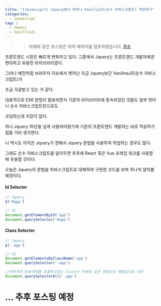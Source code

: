 ```yaml
---
title: "[Javasciprt] Jquery에서 벗어나 VanillaJS(순수 자바스크립트) 적응하기"
categories: 
  - javascript
tags : 
  - Jquery
  - VanillnaJs
---
```


>> 아래와 같은 포스팅은 위의 페이지를 참조하였습니다. [참조](http://jeonghwan-kim.github.io/2018/01/25/before-jquery.html)

프론트엔드 시장은 빠르게 변화하고 있다. 그중에서 Jquery는 프론트엔드 개발자에겐 편리하고 유용한 라이브러리였다.

그러나 예전처럼 브라우저 이슈에서 벗어난 지금 Jquery보단 VanillnaJS(순수 자바스크립트)가 

조금 각광받고 있는 거 같다.

대표적으로 ES6 문법이 발표되면서 기존의 라이브러리에 종속되었던 것들도 일부 벗어나 순수 자바스크립트만으로도 

코딩하는데 지장이 없다.

하나 Jquery 10년을 넘게 사용되어왔기에 기존의 프론트엔드 개발자는 바로 적응하기 힘들 거라 생각한다. 

나 역시도 아직은 Jquery가 편해서 Jquery 문법을 사용하여 작업하는 경우도 많다. 

그래도 순수 자바스크립트를 알아두면 추후에 React 혹은 Vue 프레임 워크를 사용할 때 유용할 것이다.

오늘은 Jquery의 문법을 자바스크립트로 대체하여 구현한 코드를 보며 하나씩 알아볼 예정이다.


#### Id Selecter
```js
// Jquery
$('#app')

// JS
document.getElementById('app')
document.querySelector('#app')
```

#### Class Selecter
```js
// Jquery
$('.app')

// JS
document.getElementsByClassName('app')
document.querySelector('.app')

//여러개의 Dom객체를 포괄하고있는 Class는 아래와 같은 문법으로 배열값으로 리턴
document.querySelectorAll('.app')
```

# ... 추후 포스팅 예정